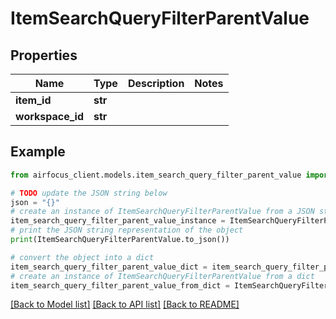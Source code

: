 # ItemSearchQueryFilterParentValue


## Properties

Name | Type | Description | Notes
------------ | ------------- | ------------- | -------------
**item_id** | **str** |  | 
**workspace_id** | **str** |  | 

## Example

```python
from airfocus_client.models.item_search_query_filter_parent_value import ItemSearchQueryFilterParentValue

# TODO update the JSON string below
json = "{}"
# create an instance of ItemSearchQueryFilterParentValue from a JSON string
item_search_query_filter_parent_value_instance = ItemSearchQueryFilterParentValue.from_json(json)
# print the JSON string representation of the object
print(ItemSearchQueryFilterParentValue.to_json())

# convert the object into a dict
item_search_query_filter_parent_value_dict = item_search_query_filter_parent_value_instance.to_dict()
# create an instance of ItemSearchQueryFilterParentValue from a dict
item_search_query_filter_parent_value_from_dict = ItemSearchQueryFilterParentValue.from_dict(item_search_query_filter_parent_value_dict)
```
[[Back to Model list]](../README.md#documentation-for-models) [[Back to API list]](../README.md#documentation-for-api-endpoints) [[Back to README]](../README.md)



